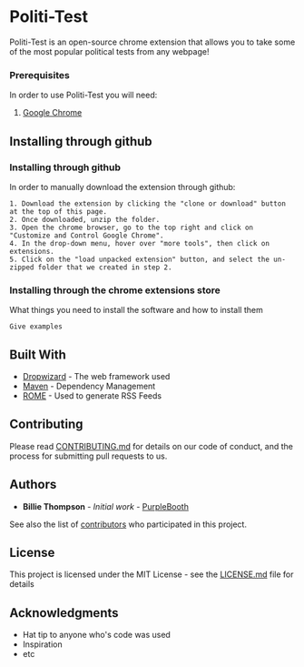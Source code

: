 # Politi-Test

Politi-Test is an open-source chrome extension that allows you to take some of the most popular political tests from any webpage!

### Prerequisites

In order to use Politi-Test you will need:

1. [Google Chrome](https://www.google.com/chrome/browser/desktop/index.html)

## Installing through github


### Installing through github
In order to manually download the extension through github:
```
1. Download the extension by clicking the "clone or download" button at the top of this page.
2. Once downloaded, unzip the folder.
3. Open the chrome browser, go to the top right and click on "Customize and Control Google Chrome".
4. In the drop-down menu, hover over "more tools", then click on extensions.
5. Click on the "load unpacked extension" button, and select the un-zipped folder that we created in step 2.

```
### Installing through the chrome extensions store

What things you need to install the software and how to install them

```
Give examples
```

## Built With

* [Dropwizard](http://www.dropwizard.io/1.0.2/docs/) - The web framework used
* [Maven](https://maven.apache.org/) - Dependency Management
* [ROME](https://rometools.github.io/rome/) - Used to generate RSS Feeds

## Contributing

Please read [CONTRIBUTING.md](https://gist.github.com/PurpleBooth/b24679402957c63ec426) for details on our code of conduct, and the process for submitting pull requests to us.

## Authors

* **Billie Thompson** - *Initial work* - [PurpleBooth](https://github.com/PurpleBooth)

See also the list of [contributors](https://github.com/your/project/contributors) who participated in this project.

## License

This project is licensed under the MIT License - see the [LICENSE.md](LICENSE.md) file for details

## Acknowledgments

* Hat tip to anyone who's code was used
* Inspiration
* etc
